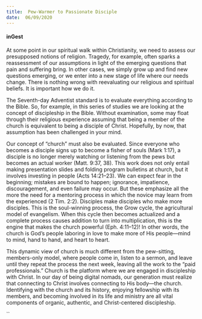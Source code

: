 ```yaml
---
title:  Pew-Warmer to Passionate Disciple
date:  06/09/2020
---
```


#### inGest

At some point in our spiritual walk within Christianity, we need to assess our presupposed notions of religion. Tragedy, for example, often sparks a reassessment of our assumptions in light of the emerging questions that pain and suffering bring. In other cases, we simply grow up and find new questions emerging, or we enter into a new stage of life where our needs change. There is nothing wrong with reevaluating our religious and spiritual beliefs. It is important how we do it.

The Seventh-day Adventist standard is to evaluate everything according to the Bible. So, for example, in this series of studies we are looking at the concept of discipleship in the Bible. Without examination, some may float through their religious experience assuming that being a member of the church is equivalent to being a disciple of Christ. Hopefully, by now, that assumption has been challenged in your mind.

Our concept of “church” must also be evaluated. Since everyone who becomes a disciple signs up to become a fisher of souls (Mark 1:17), a disciple is no longer merely watching or listening from the pews but becomes an actual worker (Matt. 9:37, 38). This work does not only entail making presentation slides and folding program bulletins at church, but it involves investing in people (Acts 14:21–23). We can expect fear in the beginning; mistakes are bound to happen; ignorance, impatience, discouragement, and even failure may occur. But these emphasize all the more the need for a mentoring process in which the novice may learn from the experienced (2 Tim. 2:2). Disciples make disciples who make more disciples. This is the soul-winning process, the Grow cycle, the agricultural model of evangelism. When this cycle then becomes actualized and a complete process causes addition to turn into multiplication, this is the engine that makes the church powerful (Eph. 4:11–12)! In other words, the church is God’s people laboring in love to make more of His people—mind to mind, hand to hand, and heart to heart.

This dynamic view of church is much different from the pew-sitting, members-only model, where people come in, listen to a sermon, and leave until they repeat the process the next week, leaving all the work to the “paid professionals.” Church is the platform where we are engaged in discipleship with Christ. In our day of being digital nomads, our generation must realize that connecting to Christ involves connecting to His body—the church. Identifying with the church and its history, enjoying fellowship with its members, and becoming involved in its life and ministry are all vital components of organic, authentic, and Christ-centered discipleship.

``